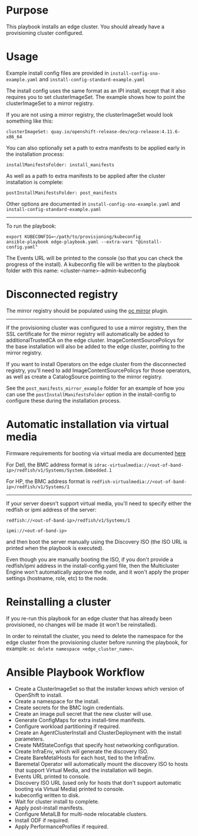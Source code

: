 # Purpose
This playbook installs an edge cluster. You should already have a provisioning cluster configured.
# Usage
Example install config files are provided in ```install-config-sno-example.yaml``` and ```install-config-standard-example.yaml```

The install config uses the same format as an IPI install, except that it also requires you to set clusterImageSet. The example shows how to point the clusterImageSet to a mirror registry.

If you are not using a mirror registry, the clusterImageSet would look something like this:
```
clusterImageSet: quay.io/openshift-release-dev/ocp-release:4.11.6-x86_64
```
You can also optionally set a path to extra manifests to be applied early in the installation process:
```
installManifestsFolder: install_manifests
```
As well as a path to extra manifests to be applied after the cluster installation is complete:
```
postInstallManifestsFolder: post_manifests
```
Other options are documented in ```install-config-sno-example.yaml``` and ```install-config-standard-example.yaml```

---
To run the playbook:
```
export KUBECONFIG=~/path/to/provisioning/kubeconfig
ansible-playbook edge-playbook.yaml --extra-vars "@install-config.yaml"
```
The Events URL will be printed to the console (so that you can check the progress of the install). A kubeconfig file will be written to the playbook folder with this name: \<cluster-name\>-admin-kubeconfig
# Disconnected registry

The mirror registry should be populated using the [oc mirror](https://docs.openshift.com/container-platform/4.11/installing/disconnected_install/installing-mirroring-disconnected.html) plugin.

---

If the provisioning cluster was configured to use a mirror registry, then the SSL certificate for the mirror registry will automatically be added to additionalTrustedCA on the edge cluster. ImageContentSourcePolicys for the base installation will also be added to the edge cluster, pointing to the mirror registry.

If you want to install Operators on the edge cluster from the disconnected registry, you'll need to add ImageContentSourcePolicys for those operators, as well as create a CatalogSource pointing to the mirror registry.

See the ```post_manifests_mirror_example``` folder for an example of how you can use the ```postInstallManifestsFolder``` option in the install-config to configure these during the installation process.
# Automatic installation via virtual media
Firmware requirements for booting via virtual media are documented [here](https://docs.openshift.com/container-platform/4.11/installing/installing_bare_metal_ipi/ipi-install-prerequisites.html#ipi-install-firmware-requirements-for-installing-with-virtual-media_ipi-install-prerequisites)

For Dell, the BMC address format is ```idrac-virtualmedia://<out-of-band-ip>/redfish/v1/Systems/System.Embedded.1```

For HP, the BMC address format is ```redfish-virtualmedia://<out-of-band-ip>/redfish/v1/Systems/1```

---
If your server doesn't support virtual media, you'll need to specify either the redfish or ipmi address of the server:

```redfish://<out-of-band-ip>/redfish/v1/Systems/1```

```ipmi://<out-of-band-ip>```

and then boot the server manually using the Discovery ISO (the ISO URL is printed when the playbook is executed).

Even though you are manually booting the ISO, if you don't provide a redfish/ipmi address in the install-config.yaml file, then the Multicluster Engine won't automatically approve the node, and it won't apply the proper settings (hostname, role, etc) to the node.
# Reinstalling a cluster
If you re-run this playbook for an edge cluster that has already been provisioned, no changes will be made (it won't be reinstalled).

In order to reinstall the cluster, you need to delete the namespace for the edge cluster from the provisioning cluster before running the playbook, for example: ```oc delete namespace <edge_cluster_name>```.

# Ansible Playbook Workflow
* Create a ClusterImageSet so that the installer knows which version of OpenShift to install.
* Create a namespace for the install.
* Create secrets for the BMC login credentials.
* Create an image pull secret that the new cluster will use.
* Generate ConfigMaps for extra install-time manifests.
* Configure workload partitioning if required.
* Create an AgentClusterInstall and ClusterDeployment with the install parameters.
* Create NMStateConfigs that specify host networking configuration.
* Create InfraEnv, which will generate the discovery ISO.
* Create BareMetalHosts for each host, tied to the InfraEnv.
* Baremetal Operator will automatically mount the discovery ISO to hosts that support Virtual Media, and the installation will begin.
* Events URL printed to console.
* Discovery ISO URL (used only for hosts that don't support automatic booting via Virtual Media) printed to console.
* kubeconfig written to disk.
* Wait for cluster install to complete.
* Apply post-install manifests.
* Configure MetalLB for multi-node relocatable clusters.
* Install ODF if required.
* Apply PerformanceProfiles if required.
